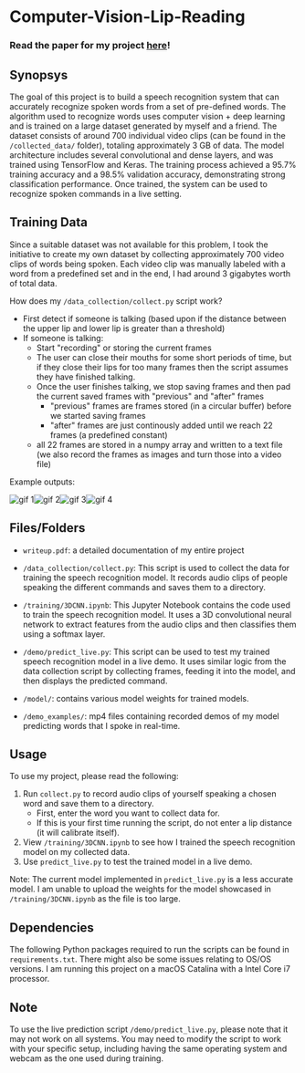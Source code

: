 # Computer-Vision-Lip-Reading

### Read the paper for my project [here](https://docs.google.com/document/d/1dWy2qpNbqVemGiTEd2h2NOs9cm9xLffQZb3gYPMWqDM/edit?usp=sharing)!

## Synopsys

The goal of this project is to build a speech recognition system that can accurately recognize spoken words from a set of pre-defined words. The algorithm used to recognize words uses computer vision + deep learning and is trained on a large dataset generated by myself and a friend. The dataset consists of around 700 individual video clips (can be found in the ```/collected_data/``` folder), totaling approximately 3 GB of data. The model architecture includes several convolutional and dense layers, and was trained using TensorFlow and Keras. The training process achieved a 95.7% training accuracy and a 98.5% validation accuracy, demonstrating strong classification performance. Once trained, the system can be used to recognize spoken commands in a live setting.

## Training Data

Since a suitable dataset was not available for this problem, I took the initiative to create my own dataset by collecting approximately 700 video clips of words being spoken. Each video clip was manually labeled with a word from a predefined set and in the end, I had around 3 gigabytes worth of total data.

How does my `/data_collection/collect.py` script work? 
- First detect if someone is talking (based upon if the distance between the upper lip and lower lip is greater than a threshold)
- If someone is talking:
  - Start "recording" or storing the current frames
  - The user can close their mouths for some short periods of time, but if they close their lips for too many frames then the script assumes they have finished talking.
  - Once the user finishes talking, we stop saving frames and then pad the current saved frames with "previous" and "after" frames
    - "previous" frames are frames stored (in a circular buffer) before we started saving frames
    - "after" frames are just continously added until we reach 22 frames (a predefined constant)
  - all 22 frames are stored in a numpy array and written to a text file (we also record the frames as images and turn those into a video file)

Example outputs:
<div style="display: flex;">
  <img src="https://user-images.githubusercontent.com/46653284/230745100-da996aaf-f743-4363-b715-6e2ee41493b4.gif" alt="gif 1" >
  <img src="https://user-images.githubusercontent.com/46653284/230745107-2c7c3282-183a-49c7-ad1e-507eb4a2493d.gif" alt="gif 2" >
  <img src="https://user-images.githubusercontent.com/46653284/230745108-70e30408-e504-4d1b-8dbc-2f51be5b39ec.gif" alt="gif 3">
  <img src="https://user-images.githubusercontent.com/46653284/230745525-236348de-c8d4-4bef-94b8-1709513500e8.gif" alt="gif 4">
</div>

## Files/Folders

- `writeup.pdf`: a detailed documentation of my entire project

- `/data_collection/collect.py`: This script is used to collect the data for training the speech recognition model. It records audio clips of people speaking the different commands and saves them to a directory.

- `/training/3DCNN.ipynb`: This Jupyter Notebook contains the code used to train the speech recognition model. It uses a 3D convolutional neural network to extract features from the audio clips and then classifies them using a softmax layer.

- `/demo/predict_live.py`: This script can be used to test my trained speech recognition model in a live demo. It uses similar logic from the data collection script by collecting frames, feeding it into the model, and then displays the predicted command.

- `/model/`: contains various model weights for trained models.

- `/demo_examples/`: mp4 files containing recorded demos of my model predicting words that I spoke in real-time.


## Usage

To use my project, please read the following:

1. Run `collect.py` to record audio clips of yourself speaking a chosen word and save them to a directory.
    - First, enter the word you want to collect data for.
    - If this is your first time running the script, do not enter a lip distance (it will calibrate itself).
2. View `/training/3DCNN.ipynb` to see how I trained the speech recognition model on my collected data.
3. Use `predict_live.py` to test the trained model in a live demo. 

Note: The current model implemented in `predict_live.py` is a less accurate model. I am unable to upload the weights for the model showcased in `/training/3DCNN.ipynb` as the file is too large.

## Dependencies

The following Python packages required to run the scripts can be found in ```requirements.txt```. There might also be some issues relating to OS/OS versions. I am running this project on a macOS Catalina with a Intel Core i7 processor.


## Note

To use the live prediction script `/demo/predict_live.py`, please note that it may not work on all systems. You may need to modify the script to work with your specific setup, including having the same operating system and webcam as the one used during training.




